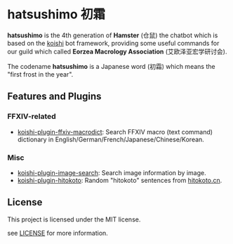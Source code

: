 # hatsushimo 初霜

**hatsushimo** is the 4th generation of **Hamster** (仓鼠) the chatbot which is based on the [koishi](https://github.com/koishijs/koishi) bot framework, providing some useful commands for our guild which called **Eorzea Macrology Association** (艾欧泽亚宏学研讨会).

The codename **hatsushimo** is a Japanese word (初霜) which means the "first frost in the year".

## Features and Plugins

### FFXIV-related

- [koishi-plugin-ffxiv-macrodict](https://www.npmjs.com/package/koishi-plugin-ffxiv-macrodict): Search FFXIV macro (text command) dictionary in English/German/French/Japanese/Chinese/Korean.

### Misc

- [koishi-plugin-image-search](https://www.npmjs.com/package/koishi-plugin-image-search): Search image information by image.
- [koishi-plugin-hitokoto](https://www.npmjs.com/package/koishi-plugin-hitokoto): Random "hitokoto" sentences from [hitokoto.cn](https://hitokoto.cn).

## License

This project is licensed under the MIT license.

see [LICENSE](LICENSE) for more information.
